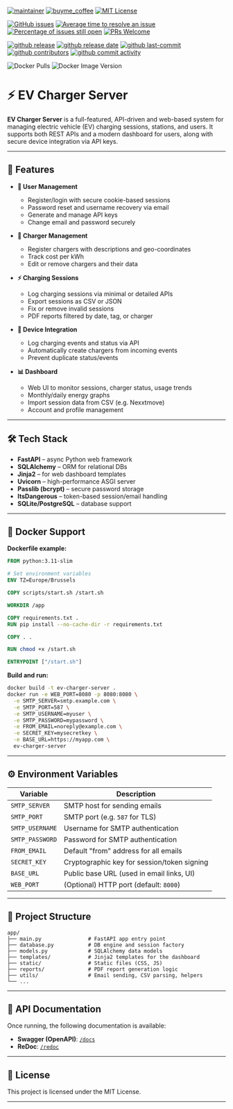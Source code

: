 
[![maintainer](https://img.shields.io/badge/maintainer-Geert%20Meersman-green?style=for-the-badge&logo=github)](https://github.com/geertmeersman)
[![buyme_coffee](https://img.shields.io/badge/Buy%20me%20an%20Omer-donate-yellow?style=for-the-badge&logo=buymeacoffee)](https://www.buymeacoffee.com/geertmeersman)
[![MIT License](https://img.shields.io/github/license/geertmeersman/ev-charger-server?style=for-the-badge)](https://github.com/geertmeersman/ev-charger-server/blob/main/LICENSE)

[![GitHub issues](https://img.shields.io/github/issues/geertmeersman/ev-charger-server)](https://github.com/geertmeersman/ev-charger-server/issues)
[![Average time to resolve an issue](http://isitmaintained.com/badge/resolution/geertmeersman/ev-charger-server.svg)](http://isitmaintained.com/project/geertmeersman/ev-charger-server)
[![Percentage of issues still open](http://isitmaintained.com/badge/open/geertmeersman/ev-charger-server.svg)](http://isitmaintained.com/project/geertmeersman/ev-charger-server)
[![PRs Welcome](https://img.shields.io/badge/PRs-Welcome-brightgreen.svg)](https://github.com/geertmeersman/ev-charger-server/pulls)

[![github release](https://img.shields.io/github/v/release/geertmeersman/ev-charger-server?logo=github)](https://github.com/geertmeersman/ev-charger-server/releases)
[![github release date](https://img.shields.io/github/release-date/geertmeersman/ev-charger-server)](https://github.com/geertmeersman/ev-charger-server/releases)
[![github last-commit](https://img.shields.io/github/last-commit/geertmeersman/ev-charger-server)](https://github.com/geertmeersman/ev-charger-server/commits)
[![github contributors](https://img.shields.io/github/contributors/geertmeersman/ev-charger-server)](https://github.com/geertmeersman/ev-charger-server/graphs/contributors)
[![github commit activity](https://img.shields.io/github/commit-activity/y/geertmeersman/ev-charger-server?logo=github)](https://github.com/geertmeersman/ev-charger-server/commits/main)

![Docker Pulls](https://img.shields.io/docker/pulls/geertmeersman/ev-charger-server)
![Docker Image Version](https://img.shields.io/docker/v/geertmeersman/ev-charger-server?label=docker%20image%20version)

# ⚡ EV Charger Server

**EV Charger Server** is a full-featured, API-driven and web-based system for managing electric vehicle (EV) charging sessions, stations, and users. It supports both REST APIs and a modern dashboard for users, along with secure device integration via API keys.

---

## 🚀 Features

- **🔐 User Management**
  - Register/login with secure cookie-based sessions
  - Password reset and username recovery via email
  - Generate and manage API keys
  - Change email and password securely

- **🔌 Charger Management**
  - Register chargers with descriptions and geo-coordinates
  - Track cost per kWh
  - Edit or remove chargers and their data

- **⚡ Charging Sessions**
  - Log charging sessions via minimal or detailed APIs
  - Export sessions as CSV or JSON
  - Fix or remove invalid sessions
  - PDF reports filtered by date, tag, or charger

- **📡 Device Integration**
  - Log charging events and status via API
  - Automatically create chargers from incoming events
  - Prevent duplicate status/events

- **📊 Dashboard**
  - Web UI to monitor sessions, charger status, usage trends
  - Monthly/daily energy graphs
  - Import session data from CSV (e.g. Nexxtmove)
  - Account and profile management

---

## 🛠️ Tech Stack

- **FastAPI** – async Python web framework
- **SQLAlchemy** – ORM for relational DBs
- **Jinja2** – for web dashboard templates
- **Uvicorn** – high-performance ASGI server
- **Passlib (bcrypt)** – secure password storage
- **ItsDangerous** – token-based session/email handling
- **SQLite/PostgreSQL** – database support

---

## 🐳 Docker Support

**Dockerfile example:**

```dockerfile
FROM python:3.11-slim

# Set environment variables
ENV TZ=Europe/Brussels

COPY scripts/start.sh /start.sh

WORKDIR /app

COPY requirements.txt .
RUN pip install --no-cache-dir -r requirements.txt

COPY . .

RUN chmod +x /start.sh

ENTRYPOINT ["/start.sh"]
```

**Build and run:**

```bash
docker build -t ev-charger-server .
docker run -e WEB_PORT=8080 -p 8080:8080 \
  -e SMTP_SERVER=smtp.example.com \
  -e SMTP_PORT=587 \
  -e SMTP_USERNAME=myuser \
  -e SMTP_PASSWORD=mypassword \
  -e FROM_EMAIL=noreply@example.com \
  -e SECRET_KEY=mysecretkey \
  -e BASE_URL=https://myapp.com \
  ev-charger-server
```

---

## ⚙️ Environment Variables

| Variable         | Description                                |
|------------------|--------------------------------------------|
| `SMTP_SERVER`    | SMTP host for sending emails               |
| `SMTP_PORT`      | SMTP port (e.g. `587` for TLS)             |
| `SMTP_USERNAME`  | Username for SMTP authentication           |
| `SMTP_PASSWORD`  | Password for SMTP authentication           |
| `FROM_EMAIL`     | Default "from" address for all emails      |
| `SECRET_KEY`     | Cryptographic key for session/token signing|
| `BASE_URL`       | Public base URL (used in email links, UI)  |
| `WEB_PORT`       | (Optional) HTTP port (default: `8000`)     |

---

## 📂 Project Structure

```
app/
├── main.py               # FastAPI app entry point
├── database.py           # DB engine and session factory
├── models.py             # SQLAlchemy data models
├── templates/            # Jinja2 templates for the dashboard
├── static/               # Static files (CSS, JS)
├── reports/              # PDF report generation logic
├── utils/                # Email sending, CSV parsing, helpers
└── ...
```

---

## 📘 API Documentation

Once running, the following documentation is available:

- **Swagger (OpenAPI)**: [`/docs`](http://localhost:8000/docs)
- **ReDoc**: [`/redoc`](http://localhost:8000/redoc)

---

## 📄 License

This project is licensed under the MIT License.

---
